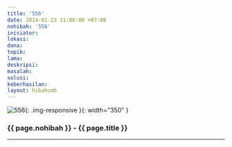 ```yaml
---
title: '556'
date: 2014-01-23 11:08:00 +07:00
nohibah: '556'
inisiator:
lokasi:
dana:
topik:
lama:
deskripsi:
masalah:
solusi:
keberhasilan:
layout: hibahcmb
---
```


![556](/static/img/hibahcmb/556.png){: .img-responsive }{: width="350" }

### {{ page.nohibah }} - {{ page.title }}

---
